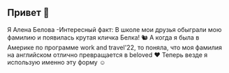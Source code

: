 ##  Привет 👋
Я Алена Белова
-Интересный факт: В школе мои друзья обыграли мою фамилию и появилась крутая кличка Белка! 🐿️
А когда я была в Америке по программе  work and travel'22, то поняла, что моя фамилия на английском отлично превращается в beloved   ❤️
Теперь везде я использую именно эту форму ☺️
